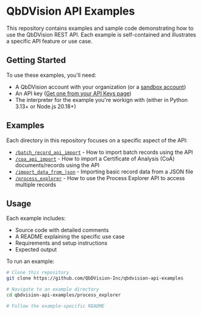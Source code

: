 # QbDVision API Examples

This repository contains examples and sample code demonstrating how to use the
QbDVision REST API. Each example is self-contained and illustrates a specific
API feature or use case.

## Getting Started

To use these examples, you'll need:

- A QbDVision account with your organization (or a [sandbox account](https://sandbox.qbdvision.com/))
- An API key ([Get one from your API Keys page](https://sandbox.qbdvision.com/users/list.html?showAPIKeys=true))
- The interpreter for the example you're workign with (either in Python 3.13+ or Node.js 20.18+)

## Examples

Each directory in this repository focuses on a specific aspect of the API:

- [`/batch_record_api_import`](/src/examples/batch_record_api_import) - How to import batch records using the API
- [`/coa_api_import`](/src/examples/coa_api_import) - How to import a Certificate of Analysis (CoA) documents/records using the API
- [`/import_data_from_json`](/src/examples/import_data_from_json) - Importing basic record data from a JSON file
- [`/process_explorer`](/src/examples/process_explorer) - How to use the Process Explorer API to access multiple records

## Usage

Each example includes:

- Source code with detailed comments
- A README explaining the specific use case
- Requirements and setup instructions
- Expected output

To run an example:

```bash
# Clone this repository
git clone https://github.com/QbDVision-Inc/qbdvision-api-examples

# Navigate to an example directory
cd qbdvision-api-examples/process_explorer 

# Follow the example-specific README
